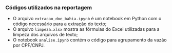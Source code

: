 ### Códigos utilizados na reportagem

* O arquivo `extracao_doe_bahia.ipynb` é um notebook em Python com o código necessário para a extração do texto;
* O arquivo `limpeza.xlsx` mostra as fórmulas do Excel utilizadas para a limpeza dos arquivos de texto;
* O notebook `analise.ipynb` contém o código para agrupamento da vazão por CPF/CNPJ.